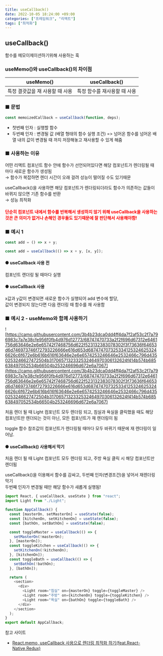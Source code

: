 ```yaml
---
title: useCallback()
date: 2022-10-05 18:24:00 +09:00
categories: ["프레임워크", "리액트"]
tags: ["최적화"]
---
```


## useCallback()

함수를 메모이제이션하기위해 사용하는 훅

### useMemo()와 useCallback()의 차이점

|            useMemo()            |        useCallback()         |
| :-----------------------------: | :--------------------------: |
| 특정 결괏값을 재 사용할 때 사용 | 특정 함수를 재사용할 때 사용 |

### ■ 문법

```js
const memoizedCallback = useCallback(function, deps);
```

- 첫번째 인자 : 실행할 함수
- 두번째 인자 : 변경될 값 (배열 형태의 함수 실행 조건) => 넘어온 함수를 넘어온 배열 내의 값이 변경될 때 까지 저장해놓고 재사용할 수 있게 해줌

### ■ 사용하는 이유

어떤 리액트 컴포넌트 함수 안에 함수가 선언되어있다면 해당 컴포넌트가 렌더링될 때 마다 새로운 함수가 생성됨  
→ 함수가 복잡하면 렌더 시간이 오래 걸려 성능이 떨어질 수도 있기때문

useCallback()을 사용하면 해당 컴포넌트가 렌더링되더라도 함수가 의존하는 값들이 바뀌지 않으면 기존 함수를 반환  
→ 성능 최적화

#### <span style="color:#f00">단순히 컴포넌트 내에서 함수를 반복해서 생성하지 않기 위해 useCallback을 사용하는 것은 큰 의미가 없거나 손해인 경우들도 있기때문에 잘 판단해서 사용해야함!</span>

### ■ 예시 1

```js
const add = () => x + y;

const add = useCallback(() => x + y, [x, y]);
```

#### ● useCallback 사용 전

컴포넌트 랜더링 될 때마다 실행

#### ● useCallback 사용

x값과 y값이 변경되면 새로운 함수가 실행되어 add 변수에 할당,  
값이 변경되지 않는다면 다음 렌더링 때 함수를 재 사용함

### ■ 예시 2 - useMemo와 함께 사용하기

![https://camo.githubusercontent.com/3b4b23dca0dd4ff4da7f2af53c2f7a796983c7a7e38cfe956f0fb4d976d12773/68747470733a2f2f696d67312e6461756d63646e2e6e65742f7468756d622f523132383078302f3f73636f64653d6d746973746f72793226666e616d653d6874747073253341253246253246626c6f672e6b616b616f63646e2e6e6574253246646e2532466c796d4350253246627472504b3170657132332532464970306132624f414b574b685638497052534b66504b253246696d672e6a7067](https://camo.githubusercontent.com/3b4b23dca0dd4ff4da7f2af53c2f7a796983c7a7e38cfe956f0fb4d976d12773/68747470733a2f2f696d67312e6461756d63646e2e6e65742f7468756d622f523132383078302f3f73636f64653d6d746973746f72793226666e616d653d6874747073253341253246253246626c6f672e6b616b616f63646e2e6e6574253246646e2532466c796d4350253246627472504b3170657132332532464970306132624f414b574b685638497052534b66504b253246696d672e6a7067)

처음 렌더 될 때 Light 컴포넌트 모두 렌더링 되고, 침실과 욕실을 클릭했을 때도 해당 컴포넌트만 렌더되는 것이 아닌, 모든 컴포넌트가 재 렌더링이 됨

toggle 함수 참조값이 컴포넌트가 렌더링될 때마다 모두 바뀌기 때문에 재 렌더링이 일어남.

#### ● useCallback() 사용해서 막기

처음 렌더 될 때 Light 컴포넌트 모두 렌더링 되고, 주방 욕실 클릭 시 해당 컴포넌트만 렌더됨

useCallback()을 이용해서 함수를 감싸고, 두번째 인자(변경조건)을 넣어서 재렌더링 막기  
두번째 인자가 변경될 때만 해당 함수가 새롭게 실행됨!

```js
import React, { useCallback, useState } from "react";
import Light from "./Light";

function AppCallback() {
  const [masterOn, setMasterOn] = useState(false);
  const [kitchenOn, setKitchenOn] = useState(false);
  const [bathOn, setBathOn] = useState(false);

  const toggleMaster = useCallback(() => {
    setMasterOn(!masterOn);
  }, [masterOn]);
  const toggleKitchen = useCallback(() => {
    setKitchenOn(!kitchenOn);
  }, [kitchenOn]);
  const toggleBath = useCallback(() => {
    setBathOn(!bathOn);
  }, [bathOn]);

  return (
    <section>
      <div>
        <Light room="침실" on={masterOn} toggle={toggleMaster} />
        <Light room="주방" on={kitchenOn} toggle={toggleKitchen} />
        <Light room="욕실" on={bathOn} toggle={toggleBath} />
      </div>
    </section>
  );
}
export default AppCallback;
```

참고 사이트

- [React.memo, useCallback 사용으로 렌더링 최적화 하기(feat.React-Native,Redux)](https://velog.io/@shin6403/React.memo-useCallback-%EC%82%AC%EC%9A%A9%EC%9C%BC%EB%A1%9C-%EB%A0%8C%EB%8D%94%EB%A7%81-%EC%B5%9C%EC%A0%81%ED%99%94-%ED%95%98%EA%B8%B0feat.React-NativeRedux#%EC%9D%B8%EB%9D%BC%EC%9D%B8-%ED%95%A8%EC%88%98%EB%A5%BC-%EB%84%98%EA%B2%A8%EC%A3%BC%EB%8A%94-%EA%B2%83%EC%9D%B4-%EC%95%84%EB%8B%8C-%ED%95%A8%EC%88%98%EB%A5%BC-%EB%B0%94%EB%A1%9C-%EB%84%98%EA%B2%A8%EC%A3%BC%EB%8A%94-%EA%B2%83%EC%9D%B4%EB%8B%A4)
